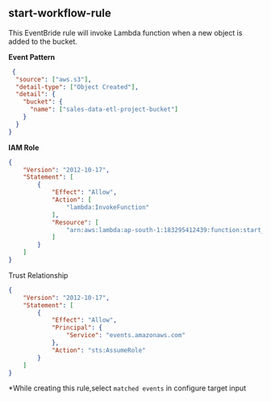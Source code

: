## start-workflow-rule

This EventBride rule will invoke  Lambda function when a new object is added to the bucket.


 **Event Pattern**
```json
 {
  "source": ["aws.s3"],
  "detail-type": ["Object Created"],
  "detail": {
    "bucket": {
      "name": ["sales-data-etl-project-bucket"]
    }
  }
}
 ```

**IAM Role**

```json
{
    "Version": "2012-10-17",
    "Statement": [
        {
            "Effect": "Allow",
            "Action": [
                "lambda:InvokeFunction"
            ],
            "Resource": [
                "arn:aws:lambda:ap-south-1:183295412439:function:start_workflow_function"
            ]
        }
    ]
}
```

Trust Relationship

```json
{
    "Version": "2012-10-17",
    "Statement": [
        {
            "Effect": "Allow",
            "Principal": {
                "Service": "events.amazonaws.com"
            },
            "Action": "sts:AssumeRole"
        }
    ]
}
```

*While creating this rule,select `matched events`  in configure target input
